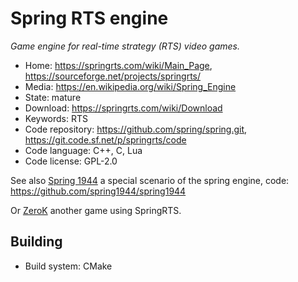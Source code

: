 # Spring RTS engine

_Game engine for real-time strategy (RTS) video games._

- Home: https://springrts.com/wiki/Main_Page, https://sourceforge.net/projects/springrts/
- Media: https://en.wikipedia.org/wiki/Spring_Engine
- State: mature
- Download: https://springrts.com/wiki/Download
- Keywords: RTS
- Code repository: https://github.com/spring/spring.git, https://git.code.sf.net/p/springrts/code
- Code language: C++, C, Lua
- Code license: GPL-2.0

See also [Spring 1944](http://spring1944.net/) a special scenario of the spring engine, code: https://github.com/spring1944/spring1944

Or [ZeroK](http://zero-k.info/) another game using SpringRTS.

## Building

- Build system: CMake
